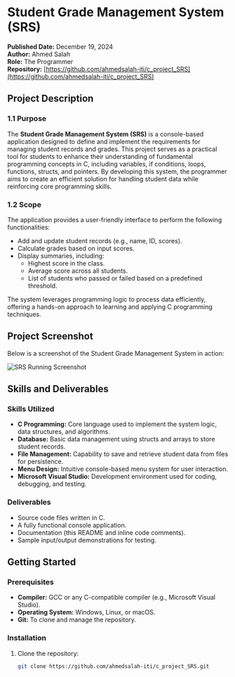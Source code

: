 # Student Grade Management System (SRS)

**Published Date:**  December 19, 2024  
**Author:** Ahmed Salah  
**Role:** The Programmer  
**Repository:** [https://github.com/ahmedsalah-iti/c_project_SRS](https://github.com/ahmedsalah-iti/c_project_SRS)

## Project Description

### 1.1 Purpose
The **Student Grade Management System (SRS)** is a console-based application designed to define and implement the requirements for managing student records and grades. This project serves as a practical tool for students to enhance their understanding of fundamental programming concepts in C, including variables, if conditions, loops, functions, structs, and pointers. By developing this system, the programmer aims to create an efficient solution for handling student data while reinforcing core programming skills.

### 1.2 Scope
The application provides a user-friendly interface to perform the following functionalities:
- Add and update student records (e.g., name, ID, scores).
- Calculate grades based on input scores.
- Display summaries, including:
  - Highest score in the class.
  - Average score across all students.
  - List of students who passed or failed based on a predefined threshold.
  
The system leverages programming logic to process data efficiently, offering a hands-on approach to learning and applying C programming techniques.

## Project Screenshot
Below is a screenshot of the Student Grade Management System in action:

![SRS Running Screenshot](https://upwork-usw2-prod-agora-file-storage.s3.us-west-2.amazonaws.com/profile/portfolio/thumbnail/ccc7edcf1880506f3c8e435f1035ad42?response-content-disposition=inline;+filename=%22image_original%22;+filename*=utf-8%27%27image_original&X-Amz-Security-Token=IQoJb3JpZ2luX2VjEPH//////////wEaCXVzLXdlc3QtMiJGMEQCIFRAEK9LEpgXiSKPNZw/%2BXjWCSJxEH3AJOF6GcnFINB1AiA5Pd6cnu5F54luLiLznLwFTJuwHIUUVjbQi6UOvcmeJyqQBQhqEAAaDDczOTkzOTE3MzgxOSIMmlEUIvc/SA1Po86TKu0EpdI%2BjNJOcOlyUCIeSq4RTrBuTePenPz2hsXzdNAq0zT1sO6/jvoMiDc8OR9YGPLKQx6JMlbEGUfbw9%2BbGGb4VmrA0wfXY5iii5RaImPZHweyvb2Nv85Qm1ZpchTAy9oZ1ePjesbjHuWtBfr87%2BzHP9I8HTox5xDtQZ97ncjpqritLhWCg4sI/8azMvYU4UXWNsvuA/jUKEzXNNK/J/vtf1UTRl2LjE9S3iKDQn31bvFqel9up4ptbcHvOHNKZVu8jZxfSyX4%2BlwVCdLq/PY5nEquNovywjceA7izwRl2WhN//VIOFZ6DFSt2vg1an96fLwAn4r/AcKhLO%2BF%2BKTwPRIIxr04dU0nanGWWB8uzRfdeLcP4rONQdphBFcCSQ4iKG3JkRvXocFCXsM7WRDTgZzKOG9rdNdSjdNA65Hy%2B39fNs3OK6rGNpobPXv4dBimUbCHsMaBV/l9/0gxPn%2Bbdkp/X9W8b2Nkj7wBtphPAPxs/WURuYhl31qljItTEnsrcHByyb7zmy55c4IY/yNtr4ZBgS1iJsdfQaAb/g%2B6qDrSJ00gsENVr%2B6yGCpT5KFLJjBUCTY/V5jjKjcc5yKKXPgdTq9nSarus7uQa4V9RshN7F7j9U86KI4u0NOW5fQzlHiZ7usLYMFmxKM%2By7BCfmd1xPfT1AHOQzNoQ5ia7HsysgfRl1jDy%2BISF/aO0gTr2tMshdFXMFh%2BunFvZSRAOKcG49EEC%2B3FKjBc60DRBAffVK3MoPcybWkwgFVu8kODsgEkjvmddzBnm8grjZPQCl50/QEZCUxJ/%2BKNgCBmYOOSyWPMPIQ397LCe10HaMPjZ0b8GOpwBNjqARIRQAu4blk2evqnmaJs7zelZSMpgkGZTjySafVvxPD1WB4n46FvOofDm1%2BraFmqmOL/0WWCsYksxerpXIpPoOWXtwk5D4Ltvy%2BvWk3VHEPwQyAr%2BoCBsWj7AFWI5uCdEuje8Ue00Ttlr1r4I%2BsWSJ7H1vNbkrTjC9E3%2BbPbFzhpnmc8pO3rXLr6l0FKZTp%2B1PbaKRVNEsfdL&X-Amz-Algorithm=AWS4-HMAC-SHA256&X-Amz-Date=20250408T005300Z&X-Amz-SignedHeaders=host&X-Amz-Expires=900&X-Amz-Credential=ASIA2YR6PYW5XRDKE6BJ/20250408/us-west-2/s3/aws4_request&X-Amz-Signature=3f29e9d3c3342cbaa9167a39461f47671986eb2e2b8aa0c5ccb5d25c50055dc7)

## Skills and Deliverables

### Skills Utilized
- **C Programming:** Core language used to implement the system logic, data structures, and algorithms.
- **Database:** Basic data management using structs and arrays to store student records.
- **File Management:** Capability to save and retrieve student data from files for persistence.
- **Menu Design:** Intuitive console-based menu system for user interaction.
- **Microsoft Visual Studio:** Development environment used for coding, debugging, and testing.

### Deliverables
- Source code files written in C.
- A fully functional console application.
- Documentation (this README and inline code comments).
- Sample input/output demonstrations for testing.

## Getting Started

### Prerequisites
- **Compiler:** GCC or any C-compatible compiler (e.g., Microsoft Visual Studio).
- **Operating System:** Windows, Linux, or macOS.
- **Git:** To clone and manage the repository.

### Installation
1. Clone the repository:
   ```bash
   git clone https://github.com/ahmedsalah-iti/c_project_SRS.git
